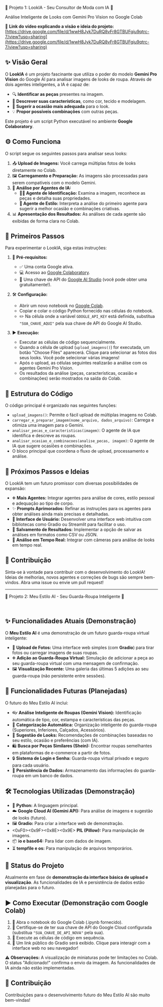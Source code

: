 
👗 Projeto 1: LookIA - Seu Consultor de Moda com IA 🤖

  Análise Inteligente de Looks com Gemini Pro Vision no Google Colab




🔗 **Link do vídeo explicando a visão e ideia do projeto:** [https://drive.google.com/file/d/1wwH8Jyk7DuRQ8vFr8GTBUFgiu9qtrc-7/view?usp=sharing](https://drive.google.com/file/d/1wwH8Jyk7DuRQ8vFr8GTBUFgiu9qtrc-7/view?usp=sharing)



## ✨ Visão Geral

O **LookIA** é um projeto fascinante que utiliza o poder do modelo **Gemini Pro Vision** do Google AI para analisar imagens de looks de roupa. Através de dois agentes inteligentes, a IA é capaz de:

* 🔍 **Identificar as peças** presentes na imagem.
* 🎨 **Descrever suas características**, como cor, tecido e modelagem.
* 📅 **Sugerir a ocasião mais adequada** para o look.
* 💡 **Propor possíveis combinações** com outras peças.

Este projeto é um script Python executável no ambiente **Google Colaboratory**.

## ⚙️ Como Funciona

O script segue os seguintes passos para analisar seus looks:

1.  📤 **Upload de Imagens:** Você carrega múltiplas fotos de looks diretamente no Colab.
2.  🖼️ **Carregamento e Preparação:** As imagens são processadas para serem compatíveis com o modelo Gemini.
3.  🧠 **Análise por Agentes de IA:**
    * **🕵️‍♂️ Agente de Identificação:** Examina a imagem, reconhece as peças e detalha suas propriedades.
    * **👔 Agente de Estilo:** Interpreta a análise do primeiro agente para sugerir a melhor ocasião e combinações criativas.
4.  📊 **Apresentação dos Resultados:** As análises de cada agente são exibidas de forma clara no Colab.

## 🚀 Primeiros Passos

Para experimentar o LookIA, siga estas instruções:

1.  🔑 **Pré-requisitos:**
    * ✅ Uma conta Google ativa.
    * 💻 Acesso ao [Google Colaboratory](https://colab.research.google.com).
    * 🔑 Uma chave de API do [Google AI Studio](https://makersuite.google.com/app/apikey) (você pode obter uma gratuitamente!).

2.  🛠️ **Configuração:**
    * Abrir um novo notebook no [Google Colab](https://colab.research.google.com).
    * Copiar e colar o código Python fornecido nas células do notebook.
    * ✏️ Na célula onde a variável `GOOGLE_API_KEY` está definida, substitua `"SUA_CHAVE_AQUI"` pela sua chave de API do Google AI Studio.

3.  ▶️ **Execução:**
    * Executar as células de código sequencialmente.
    * Quando a célula de upload (`upload_imagens()`) for executada, um botão "Choose Files" aparecerá. Clique para selecionar as fotos dos seus looks. Você pode selecionar várias imagens!
    * Após o upload, as células seguintes realizarão a análise com os agentes Gemini Pro Vision.
    * Os resultados da análise (peças, características, ocasião e combinações) serão mostrados na saída do Colab.

## 🧱 Estrutura do Código

O código principal é organizado nas seguintes funções:

* `upload_imagens()`: Permite o fácil upload de múltiplas imagens no Colab.
* `carregar_e_preparar_imagem(nome_arquivo, dados_arquivo)`: Carrega e otimiza uma imagem para o Gemini.
* `analisar_pecas_e_caracteristicas(imagem)`: O agente de IA que identifica e descreve as roupas.
* `analisar_ocasiao_e_combinacoes(analise_pecas, imagem)`: O agente de IA que sugere ocasiões e combinações.
* O bloco principal que coordena o fluxo de upload, processamento e análise.

## 🔮 Próximos Passos e Ideias

O LookIA tem um futuro promissor com diversas possibilidades de expansão:

* ➕ **Mais Agentes:** Integrar agentes para análise de cores, estilo pessoal e adequação ao tipo de corpo.
* ✨ **Prompts Aprimorados:** Refinar as instruções para os agentes para obter análises ainda mais precisas e detalhadas.
* 🎨 **Interface de Usuário:** Desenvolver uma interface web intuitiva com bibliotecas como Gradio ou Streamlit para facilitar o uso.
* 💾 **Salvamento de Resultados:** Implementar a opção de salvar as análises em formatos como CSV ou JSON.
* 🎥 **Análise em Tempo Real:** Integrar com câmeras para análise de looks em tempo real.

## 🤝 Contribuição

Sinta-se à vontade para contribuir com o desenvolvimento do LookIA! Ideias de melhorias, novos agentes e correções de bugs são sempre bem-vindos. Abra uma issue ou envie um pull request!

---

👚 Projeto 2: Meu Estilo AI - Seu Guarda-Roupa Inteligente 🧠</h1>

<br>

## ✨ Funcionalidades Atuais (Demonstração)

O **Meu Estilo AI** é uma demonstração de um futuro guarda-roupa virtual inteligente:

* 📸 **Upload de Fotos:** Uma interface web simples (com **Gradio**) para tirar fotos ou carregar imagens de suas roupas.
* ➕ **Adição ao Guarda-Roupa Virtual:** Simulação de adicionar a peça ao seu guarda-roupa virtual com uma mensagem de confirmação.
* 🖼️ **Visualização Recente:** Uma galeria das últimas 5 adições ao seu guarda-roupa (não persistente entre sessões).

## 🔮 Funcionalidades Futuras (Planejadas)

O futuro do Meu Estilo AI inclui:

* 👓 **Análise Inteligente de Roupas (Gemini Vision):** Identificação automática de tipo, cor, estampa e características das peças.
* 📂 **Categorização Automática:** Organização inteligente do guarda-roupa (Superiores, Inferiores, Calçados, Acessórios).
* 👗 **Sugestão de Looks:** Recomendações de combinações baseadas no seu estilo, ocasião e preferências (com IA).
* 🛍️ **Busca por Peças Similares (Shein):** Encontrar roupas semelhantes em plataformas de e-commerce a partir de fotos.
* 🔒 **Sistema de Login e Senha:** Guarda-roupa virtual privado e seguro para cada usuário.
* 💾 **Persistência de Dados:** Armazenamento das informações do guarda-roupa em um banco de dados.

## 🛠️ Tecnologias Utilizadas (Demonstração)

* 🐍 **Python:** A linguagem principal.
* ☁️ **Google Cloud AI (Gemini API):** Para análise de imagens e sugestão de looks (futuro).
* 🖼️ **Gradio:** Para criar a interface web de demonstração.
* <0xF0><0x9F><0x8E><0x9E> **PIL (Pillow):** Para manipulação de imagens.
* 📦 **io e base64:** Para lidar com dados de imagem.
* ⏳ **tempfile e os:** Para manipulação de arquivos temporários.

## 🚦 Status do Projeto

Atualmente em fase de **demonstração da interface básica de upload e visualização**. As funcionalidades de IA e persistência de dados estão planejadas para o futuro.

## ▶️ Como Executar (Demonstração com Google Colab)

1.  📂 Abra o notebook do Google Colab (.ipynb fornecido).
2.  🔑 Certifique-se de ter sua chave de API do Google Cloud configurada (substitua `"SUA_CHAVE_DE_API_NOVA"` pela sua).
3.  🚀 Execute as células de código em sequência.
4.  🔗 Um link público do Gradio será exibido. Clique para interagir com a interface web no seu navegador!

⚠️ **Observações:** A visualização de miniaturas pode ter limitações no Colab. O status "Adicionado!" confirma o envio da imagem. As funcionalidades de IA ainda não estão implementadas.

## 🤝 Contribuição

Contribuições para o desenvolvimento futuro do Meu Estilo AI são muito bem-vindas!
```

